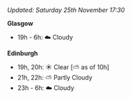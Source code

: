 *Updated: Saturday 25th November 17:30*

**Glasgow**

* 19h - 6h: :cloud: Cloudy

**Edinburgh**

* 19h, 20h: :sunny: Clear [:partly_sunny: as of 10h]
* 21h, 22h: :partly_sunny: Partly Cloudy
* 23h - 6h: :cloud: Cloudy
